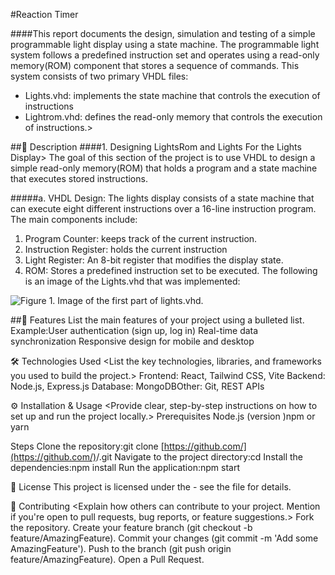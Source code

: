 #Reaction Timer

####This report documents the design, simulation and testing of a simple programmable light display using a state machine. The programmable light system follows a predefined instruction set and operates using a read-only memory(ROM) component that stores a sequence of commands. This system consists of two primary VHDL files:
* Lights.vhd: implements the state machine that controls the execution of instructions
* Lightrom.vhd: defines the read-only memory that controls the execution of instructions.>


##📜 Description
####1. Designing LightsRom and Lights For the Lights Display>
The goal of this section of the project is to use VHDL to design a simple read-only
memory(ROM) that holds a program and a state machine that executes stored instructions.

#####a. VHDL Design:
The lights display consists of a state machine that can execute eight different instructions over
a 16-line instruction program. The main components include:
1. Program Counter: keeps track of the current instruction.
2. Instruction Register: holds the current instruction
3. Light Register: An 8-bit register that modifies the display state.
4. ROM: Stores a predefined instruction set to be executed.
The following is an image of the Lights.vhd that was implemented:

![Figure 1. Image of the first part of lights.vhd.]()

##🚀 Features
List the main features of your project using a bulleted list.
Example:User authentication (sign up, log in)
Real-time data synchronization
Responsive design for mobile and desktop

🛠️ Technologies Used
<List the key technologies, libraries, and frameworks you used to build the project.>
Frontend: React, Tailwind CSS, Vite
Backend: Node.js, Express.js
Database: MongoDBOther: Git, REST APIs

⚙️ Installation & Usage
<Provide clear, step-by-step instructions on how to set up and run the project locally.>
Prerequisites
<List any dependencies required to run the project.>
Node.js (version <your-version>)npm or yarn

Steps
Clone the repository:git clone [https://github.com/](https://github.com/)<your-username>/<your-repo>.git
Navigate to the project directory:cd <your-repo>
Install the dependencies:npm install
Run the application:npm start


📄 License
<Specify the license under which your project is distributed. The MIT License is a popular choice for open-source projects.>
This project is licensed under the <License Name> - see the <LICENSE> file for details.

🤝 Contributing
<Explain how others can contribute to your project. Mention if you're open to pull requests, bug reports, or feature suggestions.>
Fork the repository.
Create your feature branch (git checkout -b feature/AmazingFeature).
Commit your changes (git commit -m 'Add some AmazingFeature').
Push to the branch (git push origin feature/AmazingFeature).
Open a Pull Request.